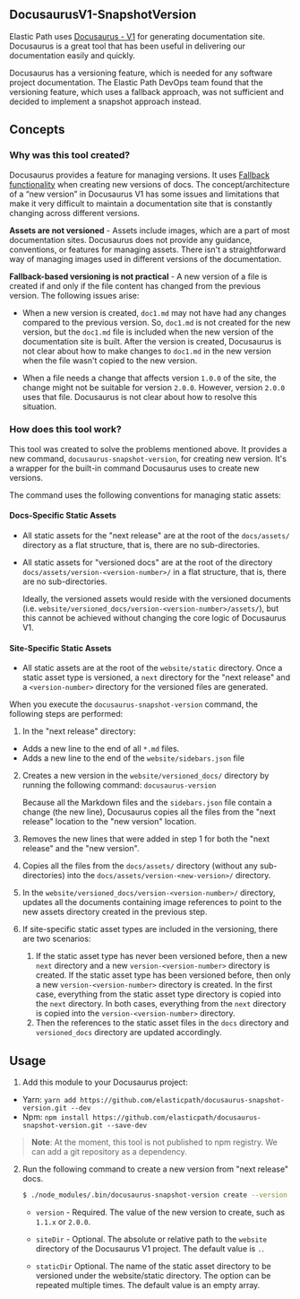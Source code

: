 ## DocusaurusV1-SnapshotVersion

Elastic Path uses [Docusaurus - V1](https://docusaurus.io/) for generating documentation site. Docusaurus is a great tool that has been useful in delivering our documentation easily and quickly.

Docusaurus has a versioning feature, which is needed for any software project documentation. The Elastic Path DevOps team found that the versioning feature, which uses a fallback approach, was not sufficient and decided to implement a snapshot approach instead.

## Concepts

### Why was this tool created?

Docusaurus provides a feature for managing versions. It uses [Fallback functionality](https://docusaurus.io/docs/en/versioning#fallback-functionality) when creating new versions of docs. The concept/architecture of a “new version” in Docusaurus V1 has some issues and limitations that make it very difficult to maintain a documentation site that is constantly changing across different versions.

**Assets are not versioned** - Assets include images, which are a part of most documentation sites. Docusaurus does not provide any guidance, conventions, or features for managing assets. There isn't a straightforward way of managing images used in different versions of the documentation.

**Fallback-based versioning is not practical** - A new version of a file is created if and only if the file content has changed from the previous version. The following issues arise:

- When a new version is created, `doc1.md` may not have had any changes compared to the previous version. So, `doc1.md` is not created for the new version, but the `doc1.md` file is included when the new version of the documentation site is built. After the version is created, Docusaurus is not clear about how to make changes to `doc1.md` in the new version when the file wasn't copied to the new version.

- When a file needs a change that affects version `1.0.0` of the site, the change might not be suitable for version `2.0.0`. However, version `2.0.0` uses that file. Docusaurus is not clear about how to resolve this situation.

### How does this tool work?

This tool was created to solve the problems mentioned above. It provides a new command, `docusaurus-snapshot-version`, for creating new version. It's a wrapper for the built-in command Docusaurus uses to create new versions.

The command uses the following conventions for managing static assets:

#### Docs-Specific Static Assets

- All static assets for the "next release" are at the root of the `docs/assets/` directory as a flat structure, that is, there are no sub-directories.
- All static assets for "versioned docs" are at the root of the directory `docs/assets/version-<version-number>/` in a flat structure, that is, there are no sub-directories.

  Ideally, the versioned assets would reside with the versioned documents (i.e. `website/versioned_docs/version-<version-number>/assets/`), but this cannot be achieved without changing the core logic of Docusaurus V1.


#### Site-Specific Static Assets

- All static assets are at the root of the `website/static` directory. Once a static asset type is versioned, a `next` directory for the "next release" and a `<version-number>` directory for the versioned files are generated.

When you execute the `docusaurus-snapshot-version` command, the following steps are performed:

1. In the "next release" directory:

- Adds a new line to the end of all `*.md` files.
- Adds a new line to the end of the `website/sidebars.json` file

2. Creates a new version in the `website/versioned_docs/` directory by running the following command: `docusaurus-version`

   Because all the Markdown files and the `sidebars.json` file contain a change (the new line), Docusaurus copies all the files from the "next release" location to the "new version" location.


3. Removes the new lines that were added in step 1 for both the "next release" and the "new version".


4. Copies all the files from the `docs/assets/` directory (without any sub-directories) into the `docs/assets/version-<new-version>/` directory.


5. In the `website/versioned_docs/version-<version-number>/` directory, updates all the documents containing image references to point to the new assets directory created in the previous step.


6. If site-specific static asset types are included in the versioning, there are two scenarios:

    1. If the static asset type has never been versioned before, then a new `next` directory and a new `version-<version-number>` directory is created. If the static asset type has been versioned before, then only a new `version-<version-number>` directory is created. In the first case, everything from the static asset type directory is copied into the `next` directory. In both cases, everything from the `next` directory is copied into the `version-<version-number>` directory.
    2. Then the references to the static asset files in the `docs` directory and `versioned_docs` directory are updated accordingly.


## Usage

1. Add this module to your Docusaurus project:

- Yarn: `yarn add https://github.com/elasticpath/docusaurus-snapshot-version.git --dev`
- Npm: `npm install https://github.com/elasticpath/docusaurus-snapshot-version.git --save-dev`

> **Note**: At the moment, this tool is not published to npm registry. We can add a git repository as a dependency.


2. Run the following command to create a new version from "next release" docs.

    ```sh
    $ ./node_modules/.bin/docusaurus-snapshot-version create --version <version-number> --siteDir <siteDir> --staticDir <staticDir>
    ```

    - `version` - Required. The value of the new version to create, such as `1.1.x` or `2.0.0`.

    - `siteDir` - Optional. The absolute or relative path to the `website` directory of the Docusaurus V1 project. The default value is `.`.

    - `staticDir` Optional. The name of the static asset directory to be versioned under the website/static directory. The option can be repeated multiple times. The default value is an empty array.

